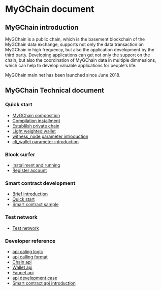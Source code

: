 # MyGChain document

## MyGChain introduction

MyGChain is a public chain, which is the basement blockchain of the MyGChain data exchange, supports not only the data transaction on MyGChain in high frequency, but also the application development by the third party. Developing applications can get not only the support on the chain, but also the coordination of MyGChain data in multiple dimmesions, which can help to develop valuable applications for people's life.

MyGChain main net has been launched since June 2018.


## MyGChain Technical document

### Quick start
* [MyGChain composition](introduction-en.md)
* [Compilation installment](node/install-en.md)
* [Establilsh private chain](node/private-chain-en.md)
* [Light weighted wallet](node/cli_wallet-en.md)
* [witness_node parameter introduction](node/cmd/witness_node-en.md)
* [cli_wallet parameter introduction](node/cmd/cli_wallet-en.md)

### Block surfer
* [Installment and running](wallet/install-en.md)
* [Register account](wallet/register-en.md)

### Smart contract development
* [Brief introduction](contract/introduction-en.md)
* [Quick start](contract/quick_start-en.md)
* [Smart contract sample](contract/examples-en.md)

### Test network
* [Test network](testnet/introduction-en.md)

### Developer reference
* [api caling logic](node/api/introduction-en.md)
* [api calling format](node/api/format-en.md)
* [Chain api](node/api/witness_node-en.md)
* [Wallet api](node/api/cli_wallet-en.md)
* [Faucet api](node/api/faucet-en.md)
* [api development case](node/api/develop-en.md)
* [Smart contract api introduction](contract/contract-api-en.md)
